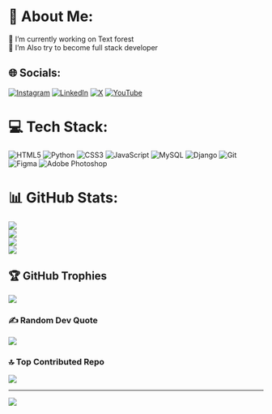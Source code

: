 # 💫 About Me:
🔭 I’m currently working on Text forest<br>🌱 I’m Also try to become full stack developer


## 🌐 Socials:
[![Instagram](https://img.shields.io/badge/Instagram-%23E4405F.svg?logo=Instagram&logoColor=white)](https://instagram.com/theiliakarimi) [![LinkedIn](https://img.shields.io/badge/LinkedIn-%230077B5.svg?logo=linkedin&logoColor=white)](https://linkedin.com/in/ilia-karimi-94391b240/) [![X](https://img.shields.io/badge/X-black.svg?logo=X&logoColor=white)](https://x.com/theiliakarimi) [![YouTube](https://img.shields.io/badge/YouTube-%23FF0000.svg?logo=YouTube&logoColor=white)](https://youtube.com/@theiliakarimi) 

# 💻 Tech Stack:
![HTML5](https://img.shields.io/badge/html5-%23E34F26.svg?style=for-the-badge&logo=html5&logoColor=white) ![Python](https://img.shields.io/badge/python-3670A0?style=for-the-badge&logo=python&logoColor=ffdd54) ![CSS3](https://img.shields.io/badge/css3-%231572B6.svg?style=for-the-badge&logo=css3&logoColor=white) ![JavaScript](https://img.shields.io/badge/javascript-%23323330.svg?style=for-the-badge&logo=javascript&logoColor=%23F7DF1E) ![MySQL](https://img.shields.io/badge/mysql-4479A1.svg?style=for-the-badge&logo=mysql&logoColor=white) ![Django](https://img.shields.io/badge/django-%23092E20.svg?style=for-the-badge&logo=django&logoColor=white) ![Git](https://img.shields.io/badge/git-%23F05033.svg?style=for-the-badge&logo=git&logoColor=white) ![Figma](https://img.shields.io/badge/figma-%23F24E1E.svg?style=for-the-badge&logo=figma&logoColor=white) ![Adobe Photoshop](https://img.shields.io/badge/adobe%20photoshop-%2331A8FF.svg?style=for-the-badge&logo=adobe%20photoshop&logoColor=white)
# 📊 GitHub Stats:
![](https://github-readme-stats.vercel.app/api?username=mrprogramm3rr&theme=dark&hide_border=false&include_all_commits=false&count_private=false)<br/>
![](https://github-readme-streak-stats.herokuapp.com/?user=mrprogramm3rr&theme=dark&hide_border=false)<br/>
![](https://github-readme-stats.vercel.app/api/top-langs/?username=mrprogramm3rr&theme=dark&hide_border=false&include_all_commits=false&count_private=false&layout=compact)<br/>
![](https://wakatime.com/share/@499a1389-1e5c-4311-ad6a-5469d29d9893/02ae1cca-7805-4698-bad0-3114acad6abe.svg)

## 🏆 GitHub Trophies
![](https://github-profile-trophy.vercel.app/?username=mrprogramm3rr&theme=city_lights&no-frame=false&no-bg=true&margin-w=4)

### ✍️ Random Dev Quote
![](https://quotes-github-readme.vercel.app/api?type=vetical&theme=dark)

### 🔝 Top Contributed Repo
![](https://github-contributor-stats.vercel.app/api?username=mrprogramm3rr&limit=5&theme=midnight-purple&combine_all_yearly_contributions=true)

---
[![](https://visitcount.itsvg.in/api?id=mrprogramm3rr&icon=5&color=11)](https://visitcount.itsvg.in)

<!-- Proudly created with GPRM ( https://gprm.itsvg.in ) -->
